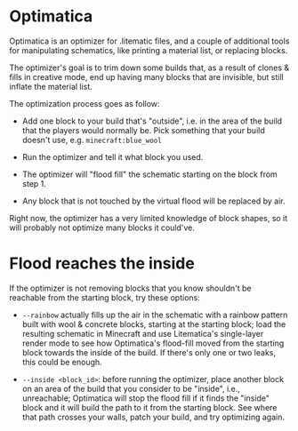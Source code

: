 # Optimatica

Optimatica is an optimizer for .litematic files, and a couple of additional
tools for manipulating schematics, like printing a material list, or replacing
blocks.

The optimizer's goal is to trim down some builds that, as a result of clones &
fills in creative mode, end up having many blocks that are invisible, but still
inflate the material list.

The optimization process goes as follow:

 - Add one block to your build that's "outside", i.e. in the area of the build
   that the players would normally be. Pick something that your build doesn't
   use, e.g. `minecraft:blue_wool`

 - Run the optimizer and tell it what block you used.

 - The optimizer will "flood fill" the schematic starting on the block from
   step 1.

 - Any block that is not touched by the virtual flood will be replaced by air.

Right now, the optimizer has a very limited knowledge of block shapes, so it
will probably not optimize many blocks it could've.

# Flood reaches the inside

If the optimizer is not removing blocks that you know shouldn't be reachable from
the starting block, try these options:

- `--rainbow` actually fills up the air in the schematic with a rainbow pattern
  built with wool & concrete blocks, starting at the starting block; load the
  resulting schematic in Minecraft and use Litematica's single-layer render
  mode to see how Optimatica's flood-fill moved from the starting block towards
  the inside of the build. If there's only one or two leaks, this could be
  enough.

- `--inside <block_id>`: before running the optimizer, place another block on
  an area of the build that you consider to be "inside", i.e., unreachable;
  Optimatica will stop the flood fill if it finds the "inside" block and it
  will build the path to it from the starting block. See where that path
  crosses your walls, patch your build, and try optimizing again.
